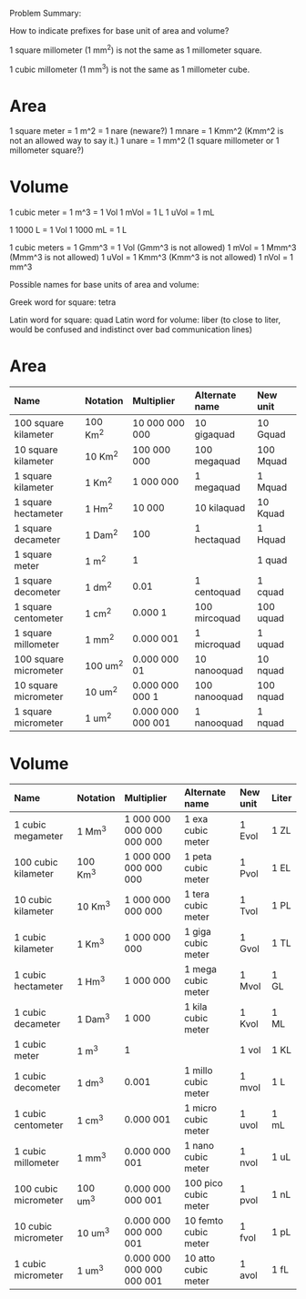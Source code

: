 Problem Summary:

How to indicate prefixes for base unit of area and volume?

1 square millometer (1 mm<sup>2</sup>) is not the same as 1 millometer square.

1 cubic millometer (1 mm<sup>3</sup>) is not the same as 1 millometer cube.

Area
====

1 square meter = 1 m^2 = 1 nare (neware?)
1 mnare = 1 Kmm^2 (Kmm^2 is not an allowed way to say it.)
1 unare = 1 mm^2 (1 square millometer or 1 millometer square?)

Volume
======

1 cubic meter = 1 m^3 = 1 Vol
1 mVol = 1 L
1 uVol = 1 mL

1 1000 L      = 1 Vol
1 1000 mL     = 1 L

1 cubic meters = 1 Gmm^3 = 1 Vol (Gmm^3 is not allowed)
1 mVol         = 1 Mmm^3         (Mmm^3 is not allowed)
1 uVol         = 1 Kmm^3         (Kmm^3 is not allowed)
1 nVol         = 1 mm^3

Possible names for base units of area and volume:

Greek word for square: tetra

Latin word for square: quad
Latin word for volume: liber (to close to liter, would be confused and indistinct over bad communication lines)


Area
====
| Name                  | Notation           | Multiplier        | Alternate name | New unit  |
| :---                  | :---               | :--               | :---           | :---      |
| 100 square kilameter  | 100 Km<sup>2</sup> | 10 000 000 000    | 10 gigaquad    | 10 Gquad  |
| 10 square kilameter   | 10 Km<sup>2</sup>  | 100 000 000       | 100 megaquad   | 100 Mquad |
| 1 square kilameter    | 1 Km<sup>2</sup>   | 1 000 000         | 1 megaquad     | 1 Mquad   |
| 1 square hectameter   | 1 Hm<sup>2</sup>   | 10 000            | 10 kilaquad    | 10 Kquad  |
| 1 square decameter    | 1 Dam<sup>2</sup>  | 100               | 1 hectaquad    | 1 Hquad   |
| 1 square meter        | 1 m<sup>2</sup>    | 1                 |                | 1 quad    |
| 1 square decometer    | 1 dm<sup>2</sup>   | 0.01              | 1 centoquad    | 1 cquad   |
| 1 square centometer   | 1 cm<sup>2</sup>   | 0.000 1           | 100 mircoquad  | 100 uquad |
| 1 square millometer   | 1 mm<sup>2</sup>   | 0.000 001         | 1 microquad    | 1 uquad   |
| 100 square micrometer | 100 um<sup>2</sup> | 0.000 000 01      | 10 nanooquad   | 10 nquad  |
| 10 square micrometer  | 10 um<sup>2</sup>  | 0.000 000 000 1   | 100 nanooquad  | 100 nquad |
| 1 square micrometer   | 1 um<sup>2</sup>   | 0.000 000 000 001 | 1 nanooquad    | 1 nquad   |

Volume
======
| Name                 | Notation            | Multiplier                | Alternate name       | New unit | Liter  |
| :---                 | :---                | :---                      | :---                 | :---     | :---   |
| 1 cubic megameter    | 1 Mm<sup>3</sup>    | 1 000 000 000 000 000 000 | 1 exa cubic meter    | 1 Evol   | 1 ZL   |
| 100 cubic kilameter  | 100 Km<sup>3</sup>  | 1 000 000 000 000 000     | 1 peta cubic meter   | 1 Pvol   | 1 EL   |
| 10 cubic kilameter   | 10 Km<sup>3</sup>   | 1 000 000 000 000         | 1 tera cubic meter   | 1 Tvol   | 1 PL   |
| 1 cubic kilameter    | 1 Km<sup>3</sup>    | 1 000 000 000             | 1 giga cubic meter   | 1 Gvol   | 1 TL   |
| 1 cubic hectameter   | 1 Hm<sup>3</sup>    | 1 000 000                 | 1 mega cubic meter   | 1 Mvol   | 1 GL   |
| 1 cubic decameter    | 1 Dam<sup>3</sup>   | 1 000                     | 1 kila cubic meter   | 1 Kvol   | 1 ML   |
| 1 cubic meter        | 1 m<sup>3</sup>     | 1                         |                      | 1 vol    | 1 KL   |
| 1 cubic decometer    | 1 dm<sup>3</sup>    | 0.001                     | 1 millo cubic meter  | 1 mvol   | 1 L    |
| 1 cubic centometer   | 1 cm<sup>3</sup>    | 0.000 001                 | 1 micro cubic meter  | 1 uvol   | 1 mL   |
| 1 cubic millometer   | 1 mm<sup>3</sup>    | 0.000 000 001             | 1 nano cubic meter   | 1 nvol   | 1 uL   |
| 100 cubic micrometer | 100 um<sup>3</sup>  | 0.000 000 000 001         | 100 pico cubic meter | 1 pvol   | 1 nL   |
| 10 cubic micrometer  | 10 um<sup>3</sup>   | 0.000 000 000 000 001     | 10 femto cubic meter | 1 fvol   | 1 pL   |
| 1 cubic micrometer   | 1 um<sup>3</sup>    | 0.000 000 000 000 000 001 | 10 atto cubic meter  | 1 avol   | 1 fL   |

